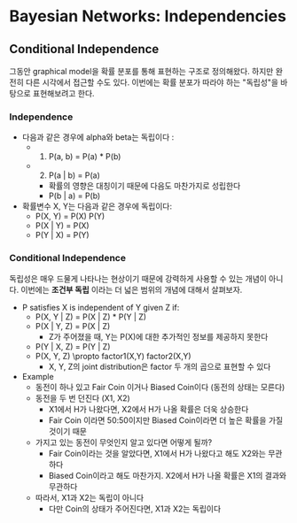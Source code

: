 # Bayesian Networks: Independencies

## Conditional Independence

그동안 graphical model을 확률 분포를 통해 표현하는 구조로 정의해왔다. 하지만 완전히 다른 시각에서 접근할 수도 있다. 이번에는 확률 분포가 따라야 하는 "독립성"을 바탕으로 표현해보려고 한다.

### Independence

- 다음과 같은 경우에 alpha와 beta는 독립이다 :
    - 1) P(a, b) = P(a) * P(b)
    - 2) P(a | b) = P(a)
        - 확률의 영향은 대칭이기 때문에 다음도 마찬가지로 성립한다
        - P(b | a) = P(b)
- 확률변수 X, Y는 다음과 같은 경우에 독립이다:
    - P(X, Y) = P(X) P(Y)
    - P(X | Y) = P(X)
    - P(Y | X) = P(Y)

### Conditional Independence

독립성은 매우 드물게 나타나는 현상이기 때문에 강력하게 사용할 수 있는 개념이 아니다. 이번에는 **조건부 독립** 이라는 더 넓은 범위의 개념에 대해서 살펴보자. 

- P satisfies X is independent of Y given Z if:
    - P(X, Y | Z) = P(X | Z) * P(Y | Z)
    - P(X | Y, Z) = P(X | Z)
        - Z가 주어졌을 때, Y는 P(X)에 대한 추가적인 정보를 제공하지 못한다
    - P(Y | X, Z) = P(Y | Z)
    - P(X, Y, Z) \propto factor1(X,Y) factor2(X,Y)
        - X, Y, Z의 joint distribution은 factor 두 개의 곱으로 표현할 수 있다
- Example
    - 동전이 하나 있고 Fair Coin 이거나 Biased Coin이다 (동전의 상태는 모른다)
    - 동전을 두 번 던진다 (X1, X2)
        - X1에서 H가 나왔다면, X2에서 H가 나올 확률은 더욱 상승한다
        - Fair Coin 이라면 50:50이지만 Biased Coin이라면 더 높은 확률을 가질 것이기 때문
    - 가지고 있는 동전이 무엇인지 알고 있다면 어떻게 될까?
        - Fair Coin이라는 것을 알았다면, X1에서 H가 나왔다고 해도 X2와는 무관하다
        - Biased Coin이라고 해도 마찬가지. X2에서 H가 나올 확률은 X1의 결과와 무관하다
    - 따라서, X1과 X2는 독립이 아니다
        - 다만 Coin의 상태가 주어진다면, X1과 X2는 독립이다
